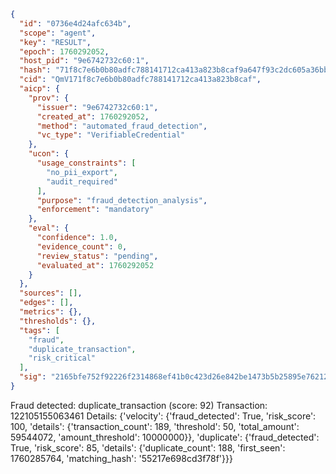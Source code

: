 ```json
{
  "id": "0736e4d24afc634b",
  "scope": "agent",
  "key": "RESULT",
  "epoch": 1760292052,
  "host_pid": "9e6742732c60:1",
  "hash": "71f8c7e6b0b80adfc788141712ca413a823b8caf9a647f93c2dc605a36bb9dd0",
  "cid": "QmV171f8c7e6b0b80adfc788141712ca413a823b8caf",
  "aicp": {
    "prov": {
      "issuer": "9e6742732c60:1",
      "created_at": 1760292052,
      "method": "automated_fraud_detection",
      "vc_type": "VerifiableCredential"
    },
    "ucon": {
      "usage_constraints": [
        "no_pii_export",
        "audit_required"
      ],
      "purpose": "fraud_detection_analysis",
      "enforcement": "mandatory"
    },
    "eval": {
      "confidence": 1.0,
      "evidence_count": 0,
      "review_status": "pending",
      "evaluated_at": 1760292052
    }
  },
  "sources": [],
  "edges": [],
  "metrics": {},
  "thresholds": {},
  "tags": [
    "fraud",
    "duplicate_transaction",
    "risk_critical"
  ],
  "sig": "2165bfe752f92226f2314868ef41b0c423d26e842be1473b5b25895e762124b9"
}
```

Fraud detected: duplicate_transaction (score: 92)
Transaction: 122105155063461
Details: {'velocity': {'fraud_detected': True, 'risk_score': 100, 'details': {'transaction_count': 189, 'threshold': 50, 'total_amount': 59544072, 'amount_threshold': 10000000}}, 'duplicate': {'fraud_detected': True, 'risk_score': 85, 'details': {'duplicate_count': 188, 'first_seen': 1760285764, 'matching_hash': '55217e698cd3f78f'}}}